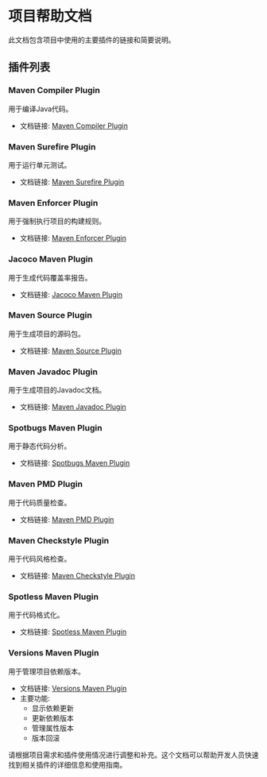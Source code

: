 # 项目帮助文档

此文档包含项目中使用的主要插件的链接和简要说明。

## 插件列表

### Maven Compiler Plugin
用于编译Java代码。
- 文档链接: [Maven Compiler Plugin](https://maven.apache.org/plugins/maven-compiler-plugin/)

### Maven Surefire Plugin
用于运行单元测试。
- 文档链接: [Maven Surefire Plugin](https://maven.apache.org/surefire/maven-surefire-plugin/)

### Maven Enforcer Plugin
用于强制执行项目的构建规则。
- 文档链接: [Maven Enforcer Plugin](https://maven.apache.org/enforcer/maven-enforcer-plugin/)

### Jacoco Maven Plugin
用于生成代码覆盖率报告。
- 文档链接: [Jacoco Maven Plugin](https://www.jacoco.org/jacoco/trunk/doc/maven.html)

### Maven Source Plugin
用于生成项目的源码包。
- 文档链接: [Maven Source Plugin](https://maven.apache.org/plugins/maven-source-plugin/)

### Maven Javadoc Plugin
用于生成项目的Javadoc文档。
- 文档链接: [Maven Javadoc Plugin](https://maven.apache.org/plugins/maven-javadoc-plugin/)

### Spotbugs Maven Plugin
用于静态代码分析。
- 文档链接: [Spotbugs Maven Plugin](https://spotbugs.github.io/spotbugs-maven-plugin/)

### Maven PMD Plugin
用于代码质量检查。
- 文档链接: [Maven PMD Plugin](https://maven.apache.org/plugins/maven-pmd-plugin/)

### Maven Checkstyle Plugin
用于代码风格检查。
- 文档链接: [Maven Checkstyle Plugin](https://maven.apache.org/plugins/maven-checkstyle-plugin/)

### Spotless Maven Plugin
用于代码格式化。
- 文档链接: [Spotless Maven Plugin](https://github.com/diffplug/spotless/tree/main/plugin-maven)

### Versions Maven Plugin
用于管理项目依赖版本。
- 文档链接: [Versions Maven Plugin](https://www.mojohaus.org/versions-maven-plugin/)
- 主要功能:
  - 显示依赖更新
  - 更新依赖版本
  - 管理属性版本
  - 版本回滚

请根据项目需求和插件使用情况进行调整和补充。这个文档可以帮助开发人员快速找到相关插件的详细信息和使用指南。